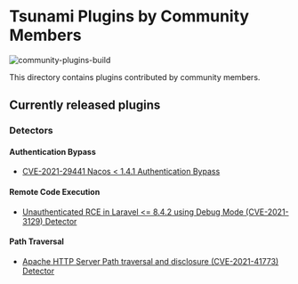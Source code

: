 # Tsunami Plugins by Community Members

![community-plugins-build](https://github.com/google/tsunami-security-scanner-plugins/workflows/community-plugins-build/badge.svg)

This directory contains plugins contributed by community members.

## Currently released plugins

### Detectors

#### Authentication Bypass
*   [CVE-2021-29441 Nacos < 1.4.1 Authentication Bypass](https://github.com/google/tsunami-security-scanner-plugins/tree/master/community/detectors/CVE-2021-29441)

#### Remote Code Execution
*   [Unauthenticated RCE in Laravel <= 8.4.2 using Debug Mode (CVE-2021-3129) Detector](https://github.com/google/tsunami-security-scanner-plugins/tree/master/community/detectors/laravel_cve_2021_3129)

#### Path Traversal
*   [Apache HTTP Server Path traversal and disclosure (CVE-2021-41773) Detector](https://github.com/google/tsunami-security-scanner-plugins/tree/master/community/detectors/apache_http_server_cve_2021_41773)
